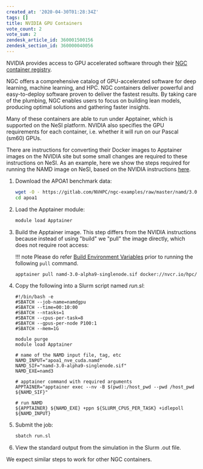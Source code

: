 ```yaml
---
created_at: '2020-04-30T01:28:34Z'
tags: []
title: NVIDIA GPU Containers
vote_count: 2
vote_sum: 2
zendesk_article_id: 360001500156
zendesk_section_id: 360000040056
---
```


NVIDIA provides access to GPU accelerated software through their
[NGC container registry](https://catalog.ngc.nvidia.com/containers).

NGC offers a comprehensive catalog of GPU-accelerated software for deep
learning, machine learning, and HPC. NGC containers deliver powerful and
easy-to-deploy software proven to deliver the fastest results. By taking
care of the plumbing, NGC enables users to focus on building lean
models, producing optimal solutions and gathering faster insights.

Many of these containers are able to run under Apptainer, which is
supported on the NeSI platform. NVIDIA also specifies the GPU
requirements for each container, i.e. whether it will run on our Pascal
(sm60) GPUs.

There are instructions for converting their Docker images to Apptainer
images on the NVIDIA site but some small changes are required to these
instructions on NeSI. As an example, here we show the steps required for
running the NAMD image on NeSI, based on the NVIDIA instructions
[here](https://ngc.nvidia.com/catalog/containers/hpc:namd).

1. Download the APOA1 benchmark data:

    ```sh
    wget -O - https://gitlab.com/NVHPC/ngc-examples/raw/master/namd/3.0/get_apoa1.sh | bash
    cd apoa1
    ```

2. Load the Apptainer module:

    ```sh
    module load Apptainer
    ```

3. Build the Apptainer image. This step differs from the NVIDIA
   instructions because instead of using "build" we "pull" the image
   directly, which does not require root access:

    !!! note
        Please do refer [Build Environment
        Variables](../../Scientific_Computing/Supported_Applications/Apptainer.md)
        prior to running the following `pull` command.

    ```sh
    apptainer pull namd-3.0-alpha9-singlenode.sif docker://nvcr.io/hpc/namd:3.0-alpha9-singlenode
    ```

4. Copy the following into a Slurm script named *run.sl*:

    ```sl
    #!/bin/bash -e
    #SBATCH --job-name=namdgpu
    #SBATCH --time=00:10:00
    #SBATCH --ntasks=1
    #SBATCH --cpus-per-task=8
    #SBATCH --gpus-per-node P100:1
    #SBATCH --mem=1G

    module purge
    module load Apptainer

    # name of the NAMD input file, tag, etc
    NAMD_INPUT="apoa1_nve_cuda.namd"
    NAMD_SIF="namd-3.0-alpha9-singlenode.sif"
    NAMD_EXE=namd3

    # apptainer command with required arguments
    APPTAINER="apptainer exec --nv -B $(pwd):/host_pwd --pwd /host_pwd ${NAMD_SIF}"

    # run NAMD
    ${APPTAINER} ${NAMD_EXE} +ppn ${SLURM_CPUS_PER_TASK} +idlepoll ${NAMD_INPUT}
    ```

5. Submit the job:

    ```sh
    sbatch run.sl
    ```

6. View the standard output from the simulation in the Slurm .out file.

We expect similar steps to work for other NGC containers.
